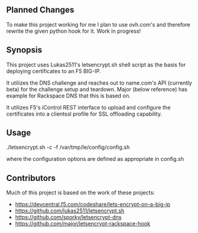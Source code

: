 ## Planned Changes

To make this project working for me I plan to use ovh.com's and therefore rewrite the given python hook for it.
Work in progress!

## Synopsis

This project uses Lukas2511's letsencrypt.sh shell script as the basis for deploying certificates to an F5 BIG-IP.

It utilizes the DNS challenge and reaches out to name.com's API (currently beta) for the challenge setup and teardown. Major (below reference) has example for Rackspace DNS that this is based on.

It utilizes F5's iControl REST interface to upload and configure the certificates into a clientssl profile for SSL offloading capability.

## Usage

./letsencrypt.sh -c -f /var/tmp/le/config/config.sh

where the configuration options are defined as appropriate in config.sh

## Contributors

Much of this project is based on the work of these projects:

* https://devcentral.f5.com/codeshare/lets-encrypt-on-a-big-ip
* https://github.com/lukas2511/letsencrypt.sh
* https://github.com/sporky/letsencrypt-dns
* https://github.com/major/letsencrypt-rackspace-hook
